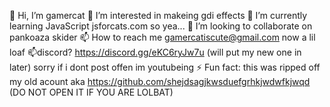 👋 Hi, I’m gamercat
👀 I’m interested in makeing gdi effects
🌱 I’m currently learning JavaScript jsforcats.com so yea...
💞️ I’m looking to collaborate on pankoaza skider
📫 How to reach me gamercatiscute@gmail.com
now a lil loaf
📫discord? https://discord.gg/eKC6ryJw7u (will put my new one in later)
sorry if i dont post offen im youtubeing
⚡ Fun fact: this was ripped off my old acount aka https://github.com/shejdsagjkwsduefgrhkjwdwfkjwqd (DO NOT OPEN IT IF YOU ARE LOLBAT)
